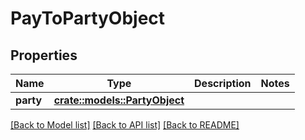 # PayToPartyObject

## Properties

Name | Type | Description | Notes
------------ | ------------- | ------------- | -------------
**party** | [**crate::models::PartyObject**](PartyObject.md) |  | 

[[Back to Model list]](../README.md#documentation-for-models) [[Back to API list]](../README.md#documentation-for-api-endpoints) [[Back to README]](../README.md)


